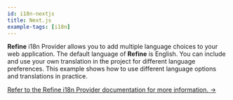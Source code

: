 ```yaml
---
id: i18n-nextjs
title: Next.js
example-tags: [i18n]
---
```


**Refine** i18n Provider allows you to add multiple language choices to your web application. The default language of **Refine** is English. You can include and use your own translation in the project for different language preferences. This example shows how to use different language options and translations in practice.

[Refer to the Refine i18n Provider documentation for more information. →](/docs/core/providers/i18n-provider)

<CodeSandboxExample path="i18n-nextjs" />
